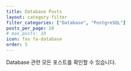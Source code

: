 ```yaml
---
title: Database Posts
layout: category-filter
filter_categories: ["Database", "PostgreSQL"]
posts_per_page: 10
# max_posts: 10
icon: fas fa-database
order: 5
---
```


Database 관련 모든 포스트를 확인할 수 있습니다. 